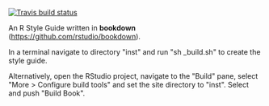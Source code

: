 [![Travis build status](https://travis-ci.org/daqana/dqstyle-r.svg?branch=master)](https://travis-ci.org/daqana/dqstyle-r)

An R Style Guide written in **bookdown** (https://github.com/rstudio/bookdown). 

In a terminal navigate to directory "inst" and run "sh _build.sh" to create the style guide.      

Alternatively, open the RStudio project, navigate to the "Build" pane, select "More > Configure build tools" and set the site directory to "inst". Select and push "Build Book".
